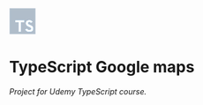 ![TypeScript](https://github.com/ermondel/tsttmp/blob/master/files/Typescript48b.png)

# TypeScript Google maps

_Project for Udemy TypeScript course._
